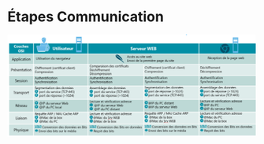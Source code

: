 # Étapes Communication

![](../../../media/Cours-Bases-des-réseaux-Étapes-Communication-image1.png)
